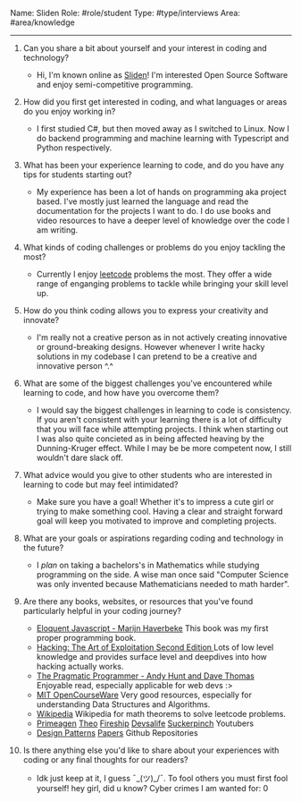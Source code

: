 Name: Sliden
Role: #role/student 
Type: #type/interviews 
Area: #area/knowledge

---

1. Can you share a bit about yourself and your interest in coding and technology?
   - Hi, I'm known online as [Sliden](https://github.com/Sliden101)! I'm interested Open Source Software and enjoy semi-competitive programming.

2. How did you first get interested in coding, and what languages or areas do you enjoy working in?
   - I first studied C#, but then moved away as I switched to Linux. Now I do backend programming and machine learning with Typescript and Python respectively.

3. What has been your experience learning to code, and do you have any tips for students starting out?
   - My experience has been a lot of hands on programming aka project based. I've mostly just learned the language and read the documentation for the projects I want to do. I do use books and video resources to have a deeper level of knowledge over the code I am writing.

4. What kinds of coding challenges or problems do you enjoy tackling the most?
   - Currently I enjoy [leetcode](https://leetcode.com/sliden101/) problems the most. They offer a wide range of enganging problems to tackle while bringing your skill level up. 

5. How do you think coding allows you to express your creativity and innovate?
   - I'm really not a creative person as in not actively creating innovative or ground-breaking designs. However whenever I write hacky solutions in my codebase I can pretend to be a creative and innovative person ^.^ 

6. What are some of the biggest challenges you've encountered while learning to code, and how have you overcome them?
   - I would say the biggest challenges in learning to code is consistency. If you aren't consistent with your learning there is a lot of difficulty that you will face while attempting projects. I think when starting out I was also quite concieted as in being affected heaving by the Dunning-Kruger effect. While I may be be more competent now, I still wouldn't dare slack off.

7. What advice would you give to other students who are interested in learning to code but may feel intimidated?
   - Make sure you have a goal! Whether it's to impress a cute girl or trying to make something cool. Having a clear and straight forward goal will keep you motivated to improve and completing projects.

8. What are your goals or aspirations regarding coding and technology in the future?
   - I *plan* on taking a bachelors's in Mathematics while studying programming on the side. A wise man once said "Computer Science was only invented because Mathematicians needed to math harder".

9. Are there any books, websites, or resources that you've found particularly helpful in your coding journey?
   - [Eloquent Javascript - Marijn Haverbeke](https://eloquentjavascript.net/) This book was my first proper programming book.
   - [Hacking: The Art of Exploitation Second Edition ](https://en.wikipedia.org/wiki/Hacking:_The_Art_of_Exploitation#Content_of_2nd_edition) Lots of low level knowledge and provides surface level and deepdives into how hacking actually works.
   - [The Pragmatic Programmer - Andy Hunt and Dave Thomas](https://en.wikipedia.org/wiki/The_Pragmatic_Programmer) Enjoyable read, especially applicable for web devs :>
   - [MIT OpenCourseWare](https://ocw.mit.edu/) Very good resources, especially for understanding Data Structures and Algorithms.
   - [Wikipedia](https://en.m.wikipedia.org) Wikipedia for math theorems to solve leetcode problems.
   - [Primeagen](https://www.youtube.com/@ThePrimeTimeagen) [Theo](https://www.youtube.com/@t3dotgg) [Fireship](https://www.youtube.com/@Fireship) [Devsalife](https://www.youtube.com/@devaslife) [Suckerpinch](https://www.youtube.com/@tom7) Youtubers
   - [Design Patterns](https://github.com/kamranahmedse/design-patterns-for-humans) [Papers](https://github.com/kamranahmedse/design-patterns-for-humans) Github Repositories
 
10. Is there anything else you'd like to share about your experiences with coding or any final thoughts for our readers?
    - Idk just keep at it, I guess ¯\_(ツ)_/¯. To fool others you must first fool yourself! hey girl, did u know? Cyber crimes I am wanted for: 0